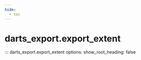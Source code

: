 ```yaml
---
hide:
  - toc
---
```

# <code class='doc-symbol doc-symbol-nav doc-symbol-function'></code>darts_export.export_extent

::: darts_export.export_extent
    options:
      show_root_heading: false
